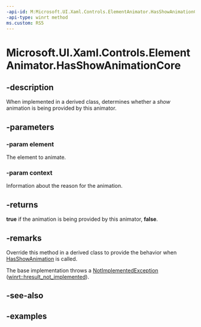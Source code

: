 ```yaml
---
-api-id: M:Microsoft.UI.Xaml.Controls.ElementAnimator.HasShowAnimationCore(Windows.UI.Xaml.UIElement,Microsoft.UI.Xaml.Controls.AnimationContext)
-api-type: winrt method
ms.custom: RS5
---
```


<!-- Method syntax.
virtual protected bool ElementAnimator.HasShowAnimationCore(UIElement element, AnimationContext context)
-->

# Microsoft.UI.Xaml.Controls.ElementAnimator.HasShowAnimationCore

## -description

When implemented in a derived class, determines whether a _show_ animation is being provided by this animator.

## -parameters

### -param element

The element to animate.

### -param context

Information about the reason for the animation.

## -returns

**true** if the animation is being provided by this animator, **false**.

## -remarks

Override this method in a derived class to provide the behavior when [HasShowAnimation](elementanimator_hasshowanimation_908333191.md) is called.

The base implementation throws a [NotImplementedException](/dotnet/api/system.notimplementedexception) ([winrt::hresult_not_implemented](/uwp/cpp-ref-for-winrt/error-handling/hresult-not-implemented)).

## -see-also

## -examples

